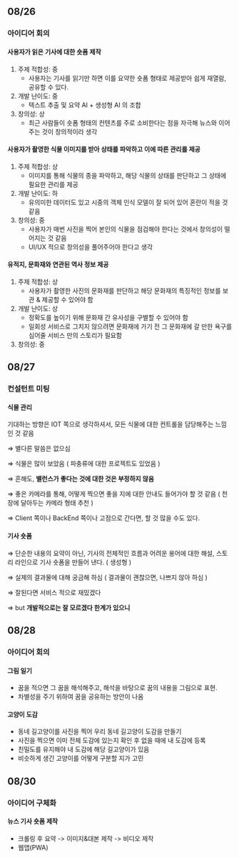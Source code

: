 ## 08/26

### 아이디어 회의

#### 사용자가 읽은 기사에 대한 숏폼 제작

1. 주제 적합성: 중
   - 사용자는 기사를 읽기만 하면 이를 요약한 숏폼 형태로 제공받아 쉽게 재열람, 공유할 수 있다.
2. 개발 난이도: 중
   - 텍스트 추출 및 요약 AI + 생성형 AI 의 조합
3. 창의성: 상
   - 최근 사람들이 숏폼 형태의 컨텐츠를 주로 소비한다는 점을 자극해 뉴스와 이어주는 것이 창의적이라 생각

#### 사용자가 촬영한 식물 이미지를 받아 상태를 파악하고 이에 따른 관리를 제공

1. 주제 적합성: 상
   - 이미지를 통해 식물의 종을 파악하고, 해당 식물의 상태를 판단하고 그 상태에 필요한 관리를 제공
2. 개발 난이도: 하
   - 유의미한 데이터도 있고 시중의 객체 인식 모델이 잘 되어 있어 혼란이 적을 것 같음
3. 창의성: 중
   - 사용자가 매번 사진을 찍어 본인의 식물을 점검해야 한다는 것에서 창의성이 떨어지는 것 같음
   - UI/UX 적으로 창의성을 풀어주어야 한다고 생각

#### 유적지, 문화재와 연관된 역사 정보 제공

1. 주제 적합성: 상
   - 사용자가 촬영한 사진의 문화재를 판단하고 해당 문화재의 특징적인 정보를 보관 & 제공할 수 있어야 함
2. 개발 난이도: 상
   - 정확도를 높이기 위해 문화재 간 유사성을 구별할 수 있어야 함
   - 일회성 서비스로 그치지 않으려면 문화재에 가기 전 그 문화재에 갈 만한 욕구를 심어줄 서비스 만의 스토리가 필요함
3. 창의성: 중

## 08/27

### 컨설턴트 미팅

#### 식물 관리

기대하는 방향은 IOT 쪽으로 생각하셔서, 모든 식물에 대한 컨트롤을 담당해주는 느낌인 것 같음

⇒ 별다른 말씀은 없으심

⇒ 식물은 많이 보았음 ( 파충류에 대한 프로젝트도 있었음 )

⇒ 흔해도, **밸런스가 좋다는 것에 대한 것은 부정하지 않음**

⇒ 좋은 카메라를 통해, 어떻게 찍으면 좋을 지에 대한 안내도 들어가야 할 것 같음 ( 천장에 달아두는 카메라 형태 추천 )

⇒ Client 쪽이나 BackEnd 쪽이나 고점으로 간다면, 할 것 많을 수도 있다.

#### 기사 숏폼

⇒ 단순한 내용의 요약이 아닌, 기사의 전체적인 흐름과 어려운 용어에 대한 해설, 스토리 라인으로 기사 숏폼을 만들어 낸다. ( 생성형 )

⇒ 실제의 결과물에 대해 궁금해 하심 ( 결과물이 괜찮으면, 나쁘지 않아 하심 )

⇒ 잘된다면 서비스 적으로 재밌겠다

⇒ but **개발적으로는 잘 모르겠다 한계가 있으니**

## 08/28

### 아이디어 회의

#### 그림 일기

- 꿈을 적으면 그 꿈을 해석해주고, 해석을 바탕으로 꿈의 내용을 그림으로 표현.
- 차별성을 주기 위하여 꿈을 공유하는 방안이 나옴

#### 고양이 도감

- 동네 길고양이를 사진을 찍어 우리 동네 길고양이 도감을 만들기
- 사진을 찍으면 이미 전체 도감에 있는지 확인 후 없을 때에 내 도감에 등록
- 친밀도를 유지해야 내 도감에 해당 길고양이가 있음
- 비슷하게 생긴 고양이를 어떻게 구분할 지가 고민

## 08/30

### 아이디어 구체화

#### 뉴스 기사 숏폼 제작

- 크롤링 후 요약 -> 이미지&대본 제작 -> 비디오 제작
- 웹앱(PWA)
